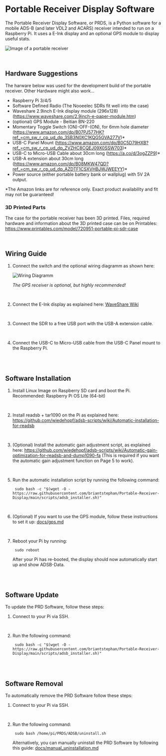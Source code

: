 # Portable Receiver Display Software

The Portable Receiver Display Software, or PRDS, is a Python software for a mobile ADS-B (and later VDL2 and ACARS) receiver intended to run on a Raspberry Pi. It uses a E-Ink display and an optional GPS module to display useful stats.

![Image of a portable receiver](images/img1.jpeg)

<br/>

## Hardware Suggestions

The harware below was used for the development build of the portable receiver. Other Hardware might also work...

- Raspberry Pi 3/4/5
- Software Defined Radio (The Nooeelec SDRs fit well into the case)
- Waveshare 2.9inch E-Ink display module (296x128) (https://www.waveshare.com/2.9inch-e-paper-module.htm)
- (optional) GPS Module - Beitian BN-220
- Momentary Toggle Switch (ON)-OFF-(ON), for 6mm hole diameter (https://www.amazon.com/dp/B07PJ577HK?ref_=cm_sw_r_cp_ud_dp_3SB3N0XC1KQG5GVA277V)*
- USB-C Panel Mount (https://www.amazon.com/dp/B0C5D79HXB?ref_=cm_sw_r_cp_ud_dp_ZVZHC8CQEJ09X0SSW703)*
- USB-C to Micro-USB Cable about 30cm long (https://a.co/d/3ogZZP9)*
- USB-A extension about 30cm long (https://www.amazon.com/dp/B08MKW47QD?ref_=cm_sw_r_cp_ud_dp_AZDTF1CSXVHBJWJWEEYY)*
- Power source (either portable battery bank or wallplug) with 5V 2A output.

*The Amazon links are for reference only. Exact product availability and fit may not be guaranteed!

### 3D Printed Parts

The case for the portable receiver has been 3D printed. Files, required hardware and information about the 3D printed case can be on Printables: https://www.printables.com/model/720951-portable-pi-sdr-case

<br/>

## Wiring Guide

1. Connect the switch and the optional wiring diagramm as shown here:

	![Wiring Diagramm](images/wiring.png)

	_The GPS receiver is optional, but highly recommended!_

<br/>

2. Connect the E-Ink display as explained here: [WaveShare Wiki](https://www.waveshare.com/wiki/2.9inch_e-Paper_Module_Manual#Working_With_Raspberry_Pi)

<br/>

3. Connect the SDR to a free USB port with the USB-A extension cable.

<br/>

4. Connect the USB-C to Micro-USB cable from the USB-C Panel mount to the Raspberry Pi.

<br/>
<br/>

## Software Installation

1. Install Linux Image on Raspberry SD card and boot the Pi.
Recommended: Raspberry Pi OS Lite (64-bit)

<br/>

2. Install readsb + tar1090 on the Pi as explained here: https://github.com/wiedehopf/adsb-scripts/wiki/Automatic-installation-for-readsb

<br/>

3. (Optional) Install the automatic gain adjustment script, as explained here: https://github.com/wiedehopf/adsb-scripts/wiki/Automatic-gain-optimization-for-readsb-and-dump1090-fa
   (This is required if you want the automatic gain adjustment function on Page 5 to work).
   
<br/>

5. Run the automatic installation script by running the following command:

   		sudo bash -c "$(wget -O - https://raw.githubusercontent.com/briantstephan/Portable-Receiver-Display/main/scripts/adsb_installer.sh)"
 
<br/>

6. (Optional) If you want to use the GPS module, follow these instructions to set it up: [docs/gps.md](docs/gps.md)

<br/>

7. Reboot your Pi by running:

		sudo reboot

	After your Pi has re-booted, the display should now automatically start up and show ADSB-Data.

<br/>
<br/>

## Software Update

To update the PRD Software, follow these steps:

1. Connect to your Pi via SSH.

<br/>

2. Run the following command:

   		sudo bash -c "$(wget -O - https://raw.githubusercontent.com/briantstephan/Portable-Receiver-Display/main/scripts/adsb_installer.sh)"

<br/>
<br/>

## Software Removal

To automatically remove the PRD Software follow these steps:

1. Connect to your Pi via SSH.

<br/>

2. Run the following command:

		sudo bash /home/pi/PRDS/ADSB/uninstall.sh

	Alternatively, you can manually uninstall the PRD Software by following this guide: [docs/manual_uninstallation.md](docs/manual_uninstallation.md)
